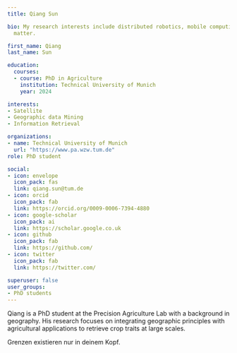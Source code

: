 ```yaml
---
title: Qiang Sun

bio: My research interests include distributed robotics, mobile computing and programmable
  matter.

first_name: Qiang
last_name: Sun

education:
  courses:
  - course: PhD in Agriculture
    institution: Technical University of Munich
    year: 2024

interests:
- Satellite 
- Geographic data Mining
- Information Retrieval

organizations:
- name: Technical University of Munich
  url: "https://www.pa.wzw.tum.de"
role: PhD student

social:
- icon: envelope
  icon_pack: fas
  link: qiang.sun@tum.de
- icon: orcid
  icon_pack: fab
  link: https://orcid.org/0009-0006-7394-4880
- icon: google-scholar
  icon_pack: ai
  link: https://scholar.google.co.uk
- icon: github
  icon_pack: fab
  link: https://github.com/
- icon: twitter
  icon_pack: fab
  link: https://twitter.com/

superuser: false
user_groups:
- PhD students
---
```


Qiang is a PhD student at the Precision Agriculture Lab with a background in geography. His research focuses on integrating geographic principles with agricultural applications to retrieve crop traits at large scales.

Grenzen existieren nur in deinem Kopf.

